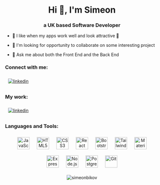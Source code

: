 <h1 align="center">
Hi 👋, I'm Simeon
</h1>

<h3 align="center">
a UK based Software Developer
</h3>

- 🚀 I like when my apps work well and look attractive 🎁

- 🤝 I'm looking for opportunity to collaborate on some interesting project

- 💬 Ask me about both the Front End and the Back End

<h3 align="left">Connect with me:</h3>
<p align="left">
<a href="https://linkedin.com/in/simeonbikov" target="_blank">
<img src="https://img.shields.io/badge/simeonbikov-blue?style=for-the-badge&logo=linkedin&logoColor=white" alt=linkedin style="margin: 10px;" />
</a>
</p>

<h3 align="left">My work:</h3>
<p align="left">
<a href="https://simeonbikov.github.io" target="_blank">
<img src="https://img.shields.io/badge/portfolio-grey?style=for-the-badge&logo=githubpages&logoColor=white" alt="linkedin" style="margin: 10px;" />
</a>
</p>


<h3 align="left">Languages and Tools:</h3>

<p align="center">
<a href="https://www.javascript.com/" target="_blank"><img style="margin: 10px" src="https://profilinator.rishav.dev/skills-assets/javascript-original.svg" alt="JavaScript" height="40" /></a>
<a href="https://en.wikipedia.org/wiki/HTML5" target="_blank"><img style="margin: 10px" src="https://profilinator.rishav.dev/skills-assets/html5-original-wordmark.svg" alt="HTML5" height="40" /></a>
<a href="https://www.w3schools.com/css/" target="_blank"><img style="margin: 10px" src="https://profilinator.rishav.dev/skills-assets/css3-original-wordmark.svg" alt="CSS3" height="40" /></a>
<a href="https://reactjs.org/" target="_blank"><img style="margin: 10px" src="https://profilinator.rishav.dev/skills-assets/react-original-wordmark.svg" alt="React" height="40" /></a>
<a href="https://getbootstrap.com/docs/3.4/javascript/" target="_blank"><img style="margin: 10px" src="https://profilinator.rishav.dev/skills-assets/bootstrap-plain.svg" alt="Bootstrap" height="40" /></a>
<a href="https://www.tailwindcss.com/" target="_blank"><img style="margin: 10px" src="https://profilinator.rishav.dev/skills-assets/tailwindcss.svg" alt="Tailwind CSS" height="40" /></a>
<a href="https://mui.com/" target="_blank"><img style="margin: 10px" src="https://profilinator.rishav.dev/skills-assets/mui.png" alt="Material UI" height="40" /></a>
<a href="https://expressjs.com/" target="_blank"><img style="margin: 10px" src="https://profilinator.rishav.dev/skills-assets/express-original-wordmark.svg" alt="Express.js" height="40" /></a>
<a href="https://nodejs.org/" target="_blank"><img style="margin: 10px" src="https://profilinator.rishav.dev/skills-assets/nodejs-original-wordmark.svg" alt="Node.js" height="40" /></a>
<a href="https://www.postgresql.org/" target="_blank"><img style="margin: 10px" src="https://profilinator.rishav.dev/skills-assets/postgresql-original-wordmark.svg" alt="PostgreSQL" height="40" /></a>
<a href="https://github.com/" target="_blank"><img style="margin: 10px" src="https://profilinator.rishav.dev/skills-assets/git-scm-icon.svg" alt="Git" height="40" /></a>
</p>

<p align="center">
<img align="center" src="https://github-readme-stats.vercel.app/api?username=simeonbikov&show_icons=true&locale=en" alt="simeonbikov" />
</p>

<!-- <p align="center">
<img align="center" src="https://github-readme-stats.vercel.app/api/top-langs?username=simeonbikov&show_icons=true&locale=en&layout=compact" alt="simeonbikov" />
</p> -->

<br/>

<!--
**simeonbikov/simeonbikov** is a ✨ _special_ ✨ repository because its `README.md` (this file) appears on your GitHub profile.

Here are some ideas to get you started:

- 🔭 I’m currently working on ...
- 🌱 I’m currently learning ...
- 👯 I’m looking to collaborate on ...
- 🤔 I’m looking for help with ...
- 💬 Ask me about ...
- 📫 How to reach me: ...
- 😄 Pronouns: ...
- ⚡ Fun fact: ...
-->

